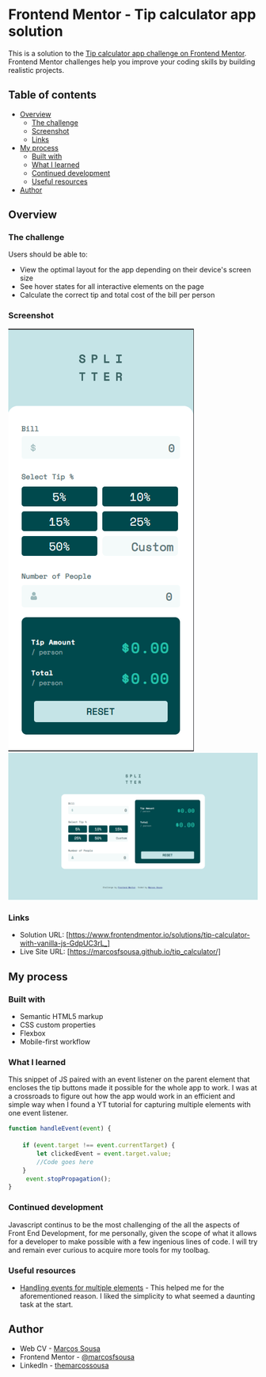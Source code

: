 # Frontend Mentor - Tip calculator app solution

This is a solution to the [Tip calculator app challenge on Frontend Mentor](https://www.frontendmentor.io/challenges/tip-calculator-app-ugJNGbJUX). Frontend Mentor challenges help you improve your coding skills by building realistic projects.

## Table of contents

- [Overview](#overview)
  - [The challenge](#the-challenge)
  - [Screenshot](#screenshot)
  - [Links](#links)
- [My process](#my-process)
  - [Built with](#built-with)
  - [What I learned](#what-i-learned)
  - [Continued development](#continued-development)
  - [Useful resources](#useful-resources)
- [Author](#author)

## Overview

### The challenge

Users should be able to:

- View the optimal layout for the app depending on their device's screen size
- See hover states for all interactive elements on the page
- Calculate the correct tip and total cost of the bill per person

### Screenshot

![Mobile](/images/tip_calculator_mobile.png)
![Desktop](/images/tip_calculator_desktop.png)

### Links

- Solution URL: [https://www.frontendmentor.io/solutions/tip-calculator-with-vanilla-js-GdpUC3rL_]
- Live Site URL: [https://marcosfsousa.github.io/tip_calculator/]

## My process

### Built with

- Semantic HTML5 markup
- CSS custom properties
- Flexbox
- Mobile-first workflow

### What I learned

This snippet of JS paired with an event listener on the parent element that encloses the tip buttons made it possible for the whole app to work. I was at a crossroads to figure out how the app would work in an efficient and simple way when I found a YT tutorial for capturing multiple elements with one event listener. 

```js
function handleEvent(event) {
    
    if (event.target !== event.currentTarget) {
        let clickedEvent = event.target.value;
        //Code goes here
    }
     event.stopPropagation();
}
```
### Continued development

Javascript continus to be the most challenging of the all the aspects of Front End Development, for me personally, given the scope of what it allows for a developer to make possible with a few ingenious lines of code. I will try and remain ever curious to acquire more tools for my toolbag. 

### Useful resources

- [Handling events for multiple elements](https://www.youtube.com/watch?v=Xwq1Hj1DyDM) - This helped me for the aforementioned reason. I liked the simplicity to what seemed a daunting task at the start.


## Author

- Web CV - [Marcos Sousa](https://marcosfsousa.github.io/WebCV/)
- Frontend Mentor - [@marcosfsousa](https://www.frontendmentor.io/profile/marcosfsousa)
- LinkedIn - [themarcossousa](https://www.linkedin.com/in/themarcossousa/)

